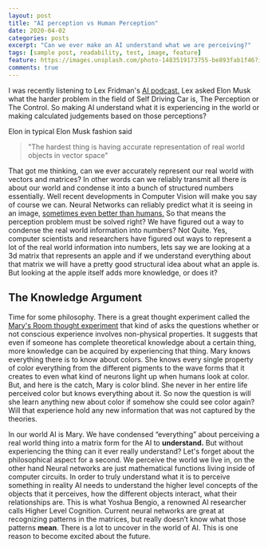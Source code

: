 ```yaml
---
layout: post
title: "AI perception vs Human Perception"
date: 2020-04-02
categories: posts
excerpt: "Can we ever make an AI understand what we are perceiving?"
tags: [sample post, readability, test, image, feature]
feature: https://images.unsplash.com/photo-1483519173755-be893fab1f46?ixlib=rb-1.2.1&w=1000&q=80
comments: true
---
```


I was recently listening to Lex Fridman's <a href="https://www.youtube.com/playlist?list=PLrAXtmErZgOeciFP3CBCIEElOJeitOr41" target="_blank">AI podcast.</a> Lex asked Elon Musk what the harder problem in the field of Self Driving Car is, The Perception or The Control. So making AI understand what it is experiencing in the world or making calculated judgements based on those perceptions?

Elon in typical Elon Musk fashion said 
> "The hardest thing is having accurate representation of real world objects in vector space" 

That got me thinking, can we ever accurately represent our real world with vectors and matrices? In other words can we reliably transmit all there is about our world and condense it into a bunch of structured numbers essentially.
Well recent developments in Computer Vision will make you say of course we can. Neural Networks can reliably predict what it is seeing in an image, <a href="https://news.stanford.edu/2017/11/15/algorithm-outperforms-radiologists-diagnosing-pneumonia/" target="_blank">sometimes even better than humans.</a> So that means the perception problem must be solved right? We have figured out a way to condense the real world information into numbers? Not Quite. Yes, computer scientists and researchers have figured out ways to represent a lot of the real world information into numbers, lets say we are looking at a 3d matrix that represents an apple and if we understand everything about that matrix we will have a pretty good structural idea about what an apple is. But looking at the apple itself adds more knowledge, or does it?  

## The Knowledge Argument

Time for some philosophy. There is a great thought experiment called the <a href="https://www.youtube.com/watch?v=mGYmiQkah4o" target="_blank">Mary's Room thought experiment</a> that kind of asks the questions whether or not conscious experience involves non-physical properties. It suggests that even if someone has complete theoretical knowledge about a certain thing, more knowledge can be acquired by experiencing that thing. Mary knows everything there is to know about colors. She knows every single property of color everything from the different pigments to the wave forms that it creates to even what kind of neurons light up when humans look at color. But, and here is the catch, Mary is color blind. She never in her entire life perceived color but knows everything about it. So now the question is will she learn anything new about color if somehow she could see color again? Will that experience hold any new information that was not captured by the theories.

In our world AI is Mary. We have condensed “everything” about perceiving a real world thing into a matrix form for the AI to **understand.** But without experiencing the thing can it ever really understand? Let's forget about the philosophical aspect for a second. We perceive the world we live in, on the other hand Neural networks are just mathematical functions living inside of computer circuits. In order to truly understand what it is to perceive something in reality AI needs to understand the higher level concepts of the objects that it perceives, how the different objects interact, what their relationships are. This is what Yoshua Bengio, a renowned AI researcher calls Higher Level Cognition.
Current neural networks are great at recognizing patterns in the matrices, but really doesn’t know what those patterns **mean**. There is a lot to uncover in the world of AI. This is one reason to become excited about the future.